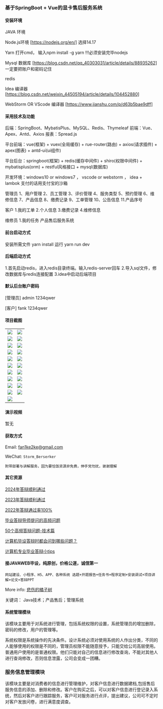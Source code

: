 ### 基于SpringBoot + Vue的显卡售后服务系统

#### 安装环境

JAVA 环境 

Node.js环境 [https://nodejs.org/en/] 选择14.17

Yarn 打开cmd， 输入npm install -g yarn !!!必须安装完毕nodejs

Mysql 数据库 [https://blog.csdn.net/qq_40303031/article/details/88935262] 一定要把账户和密码记住

redis

Idea 编译器 [https://blog.csdn.net/weixin_44505194/article/details/104452880]

WebStorm OR VScode 编译器 [https://www.jianshu.com/p/d63b5bae9dff]

#### 采用技术及功能

后端：SpringBoot、MybatisPlus、MySQL、Redis、Thymeleaf
前端：Vue、Apex、Antd、Axios
报表：Spread.js

平台前端：vue(框架) + vuex(全局缓存) + rue-router(路由) + axios(请求插件) + apex(图表)  + antd-ui(ui组件)

平台后台：springboot(框架) + redis(缓存中间件) + shiro(权限中间件) + mybatisplus(orm) + restful风格接口 + mysql(数据库)

开发环境：windows10 or windows7 ， vscode or webstorm ， idea + lambok 支付的话用支付宝的沙箱

管理员
1、用户管理 2、员工管理 3、评价管理 4、服务类型 5、预约管理 6、维修信息 7、产品信息 8、缴费记录 9、工单管理 10、公告信息 11.产品序号

客户
1.我的工单 2.个人信息 3.缴费记录 4.维修信息

维修员
1.我的任务 产品售后服务系统

#### 前台启动方式

安装所需文件 yarn install 
运行 yarn run dev

#### 后端启动方式

1.首先启动redis，进入redis目录终端。输入redis-server回车
2.导入sql文件，修改数据库与redis连接配置
3.idea中启动后端项目

#### 默认后台账户密码

[管理员]
admin
1234qwer

[客户]
fank
1234qwer

#### 项目截图

|  |  |
|---------------------|---------------------|
|![](https://fank-bucket-oss.oss-cn-beijing.aliyuncs.com/img/1710518357211.jpg) | ![](https://fank-bucket-oss.oss-cn-beijing.aliyuncs.com/img/1710518576620.jpg) |
|![](https://fank-bucket-oss.oss-cn-beijing.aliyuncs.com/img/1710518311784.jpg) | ![](https://fank-bucket-oss.oss-cn-beijing.aliyuncs.com/img/1710518556727.jpg) |
|![](https://fank-bucket-oss.oss-cn-beijing.aliyuncs.com/img/1710518717323.jpg) | ![](https://fank-bucket-oss.oss-cn-beijing.aliyuncs.com/img/1710518541108.jpg) |
|![](https://fank-bucket-oss.oss-cn-beijing.aliyuncs.com/img/1710518702060.jpg) | ![](https://fank-bucket-oss.oss-cn-beijing.aliyuncs.com/img/1710518511259.jpg) |
|![](https://fank-bucket-oss.oss-cn-beijing.aliyuncs.com/img/1710518690300.jpg) | ![](https://fank-bucket-oss.oss-cn-beijing.aliyuncs.com/img/1710518500239.jpg) |
|![](https://fank-bucket-oss.oss-cn-beijing.aliyuncs.com/img/1710518676593.jpg) | ![](https://fank-bucket-oss.oss-cn-beijing.aliyuncs.com/img/1710518486438.jpg) |
|![](https://fank-bucket-oss.oss-cn-beijing.aliyuncs.com/img/1710518663262.jpg) | ![](https://fank-bucket-oss.oss-cn-beijing.aliyuncs.com/img/1710518469105.jpg) |
|![](https://fank-bucket-oss.oss-cn-beijing.aliyuncs.com/img/1710518646498.jpg) | ![](https://fank-bucket-oss.oss-cn-beijing.aliyuncs.com/img/1710518451096.jpg) |
|![](https://fank-bucket-oss.oss-cn-beijing.aliyuncs.com/img/1710518635083.jpg) | ![](https://fank-bucket-oss.oss-cn-beijing.aliyuncs.com/img/1710518434521.jpg) |
|![](https://fank-bucket-oss.oss-cn-beijing.aliyuncs.com/img/1710518620153.jpg) | ![](https://fank-bucket-oss.oss-cn-beijing.aliyuncs.com/img/1710518408640.jpg) |
|![](https://fank-bucket-oss.oss-cn-beijing.aliyuncs.com/img/1710518593573.jpg) |


#### 演示视频

暂无

#### 获取方式

Email: fan1ke2ke@gmail.com

WeChat: `Storm_Berserker`

`附带部署与讲解服务，因为要恰饭资源非免费，伸手党勿扰，谢谢理解`

#### 其它资源

[2024年答辩顺利通过](https://berserker287.github.io/2024/06/06/2024%E5%B9%B4%E7%AD%94%E8%BE%A9%E9%A1%BA%E5%88%A9%E9%80%9A%E8%BF%87/)

[2023年答辩顺利通过](https://berserker287.github.io/2023/06/14/2023%E5%B9%B4%E7%AD%94%E8%BE%A9%E9%A1%BA%E5%88%A9%E9%80%9A%E8%BF%87/)

[2022年答辩通过率100%](https://berserker287.github.io/2022/05/25/%E9%A1%B9%E7%9B%AE%E4%BA%A4%E6%98%93%E8%AE%B0%E5%BD%95/)

[毕业答辩导师提问的高频问题](https://berserker287.github.io/2023/06/13/%E6%AF%95%E4%B8%9A%E7%AD%94%E8%BE%A9%E5%AF%BC%E5%B8%88%E6%8F%90%E9%97%AE%E7%9A%84%E9%AB%98%E9%A2%91%E9%97%AE%E9%A2%98/)

[50个高频答辩问题-技术篇](https://berserker287.github.io/2023/06/13/50%E4%B8%AA%E9%AB%98%E9%A2%91%E7%AD%94%E8%BE%A9%E9%97%AE%E9%A2%98-%E6%8A%80%E6%9C%AF%E7%AF%87/)

[计算机毕设答辩时都会问到哪些问题？](https://www.zhihu.com/question/31020988)

[计算机专业毕业答辩小tips](https://zhuanlan.zhihu.com/p/145911029)


#### 接JAVAWEB毕设，纯原创，价格公道，诚信第一

`网站建设、小程序、H5、APP、各种系统 选题+开题报告+任务书+程序定制+安装调试+项目讲解+论文+答辩PPT`

More info: [悲伤的橘子树](https://berserker287.github.io/)


关键词： Java技术；产品售后；管理系统

#### 系统管理模块
该模块主要用于对系统进行管理，包括系统权限的设置，系统管理员的增加删除，密码的修改，用户的管理等。

系统权限是系统操作的先决条件。设计系统必须对使用系统的人作出分类，不同的人能够使用的权限是不同的，管理员权限不能随意授予，只能交给公司高层使用。普通用户使用的是普通权限。他们只能对自己的信息进行修改查询，不能对其他人进行查询修改，否则信息泄露，公司会变成一团糟。

### 服务信息管理模块
该模块主要是对消费者的信息进行管理维护，对客户信息进行数据建档,包括售后服务信息的添加、删除和修改。客户在购买之后，可以对客户信息进行登记录入系统，然后对客户进行跟踪服务，客户可对服务进行点评，提出建议，公司可不定时对客户发放问卷，进行满意度调查。

